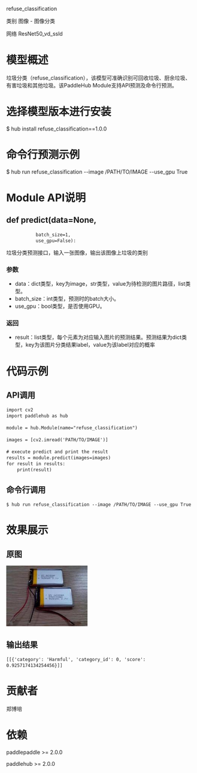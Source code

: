 refuse_classification

类别 图像 - 图像分类

网络 ResNet50_vd_ssld

# 模型概述
垃圾分类（refuse_classification），该模型可准确识别可回收垃圾、厨余垃圾、有害垃圾和其他垃圾。该PaddleHub Module支持API预测及命令行预测。

# 选择模型版本进行安装
$ hub install refuse_classification==1.0.0

# 命令行预测示例
$ hub run refuse_classification --image /PATH/TO/IMAGE --use_gpu True

# Module API说明
## def predict(data=None,
               batch_size=1,
               use_gpu=False):
垃圾分类预测接口，输入一张图像，输出该图像上垃圾的类别
### 参数
- data：dict类型，key为image，str类型，value为待检测的图片路径，list类型。
- batch_size：int类型，预测时的batch大小。
- use_gpu：bool类型，是否使用GPU。
### 返回
- result：list类型，每个元素为对应输入图片的预测结果。预测结果为dict类型，key为该图片分类结果label，value为该label对应的概率

# 代码示例

## API调用

~~~
import cv2
import paddlehub as hub

module = hub.Module(name="refuse_classification")

images = [cv2.imread('PATH/TO/IMAGE')]

# execute predict and print the result
results = module.predict(images=images)
for result in results:
    print(result)
~~~

## 命令行调用
~~~
$ hub run refuse_classification --image /PATH/TO/IMAGE --use_gpu True
~~~

# 效果展示

## 原图
<img src="/docs/imgs/Readme_Related/Image_Classification_harmful_garbage.png">

## 输出结果
~~~
[[{'category': 'Harmful', 'category_id': 0, 'score': 0.9257174134254456}]]
~~~

# 贡献者
郑博培

# 依赖
paddlepaddle >= 2.0.0

paddlehub >= 2.0.0
